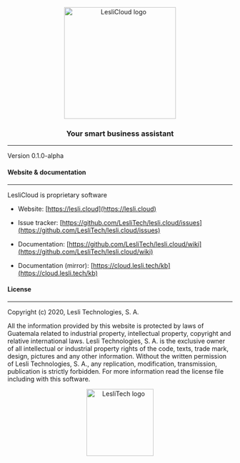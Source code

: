 <p align="center">
	<a href="https://lesli.cloud" target="_blank">
		<img width="250" alt="LesliCloud logo" src="https://cdn.lesli.tech/leslicloud/brand/leslicloud-logo.png" />
	</a>
</p>

<h3 align="center">Your smart business assistant</h3>

<hr/>

Version 0.1.0-alpha

#### Website & documentation
-------

LesliCloud is proprietary software

* Website: [https://lesli.cloud](https://lesli.cloud)

* Issue tracker: [https://github.com/LesliTech/lesli.cloud/issues](https://github.com/LesliTech/lesli.cloud/issues)

* Documentation: [https://github.com/LesliTech/lesli.cloud/wiki](https://github.com/LesliTech/lesli.cloud/wiki)

* Documentation (mirror): [https://cloud.lesli.tech/kb](https://cloud.lesli.tech/kb)


#### License
-------
Copyright (c) 2020, Lesli Technologies, S. A.

All the information provided by this website is protected by laws of Guatemala related 
to industrial property, intellectual property, copyright and relative international laws. 
Lesli Technologies, S. A. is the exclusive owner of all intellectual or industrial property
rights of the code, texts, trade mark, design, pictures and any other information.
Without the written permission of Lesli Technologies, S. A., any replication, modification,
transmission, publication is strictly forbidden.
For more information read the license file including with this software.

<p align="center">
	<a href="https://www.lesli.tech" target="_blank">
		<img alt="LesliTech logo" width="150" src="https://cdn.lesli.tech/leslitech/brand/leslitech-logo.svg" />
	</a>
</p>
